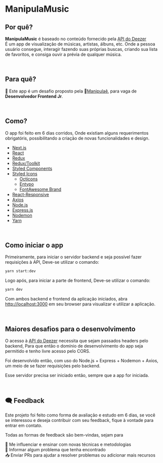 # ManipulaMusic

## Por quê?
**ManipulaMusic** é baseado no conteúdo fornecido pela [API do Deezer](https://developers.deezer.com/api)<br>
É um app de visualização de músicas, artistas, álbuns, etc. Onde a pessoa usuário consegue, interagir fazendo suas próprias buscas, criando sua lista de favoritos, e consiga ouvir a prévia de qualquer música.

<br>

## Para quê?
🚀 Este app é um desafio proposto pela 💊[Manipulaê](https://manipulae.com.br), para vaga de __Desenvolvedor Frontend Jr__.

<br>

## Como?
O app foi feito em 6 dias corridos,
Onde existiam alguns requerimentos obrigatóris, possibilitando a criação de novas funcionalidades e design.

- [Next.js](https://nextjs.org)
- [React](https://reactjs.org)
- [Redux](https://redux.js.org)
- [Redux/Toolkit](https://redux-toolkit.js.org)
- [Styled Components](https://styled-components.com)
- [Styled Icons](https://styled-icons.dev/) 
  - [Octicons](https://primer.style/octicons/)
  - [Entypo](http://www.entypo.com)
  - [FontAwesome Brand](https://fontawesome.com/v5.15/icons?d=gallery&p=2&s=brands)
- [React-Responsive](https://www.npmjs.com/package/react-responsive)
- [Axios](https://axios-http.com/)
- [Node.js](https://nodejs.org)
- [Express.js](https://expressjs.com/)
- [Nodemon](https://www.npmjs.com/package/nodemon)
- [Yarn](https;//yarnpkg.com)

<br>

## Como iniciar o app
Primeiramente, para iniciar o servidor backend e seja possível fazer requisições à API,
Deve-se utilizar o comando:

```bash
yarn start:dev
```

Logo após, para iniciar a parte de frontend,
Deve-se utilizar o comando:
```bash
yarn dev
```

Com ambos backend e frontend da aplicação iniciados, abra [http://localhost:3000](http://localhost:3000) em seu browser para visualizar e utilizar a aplicação.

<br> 

## Maiores desafios para o desenvolvimento
O acesso à [API do Deezer](https://developers.deezer.com/api) necessita que sejam passados headers pelo backend,
Para que então o domínio de desenvolvimento do app seja permitido e tenho livre acesso pelo CORS.

Foi desenvolvido então, com uso do Node.js + Express + Nodemon + Axios, um meio de se fazer requisições pelo backend.

Esse servidor precisa ser iniciado então, sempre que a app for iniciada.

<br>

## 🗨️ Feedback
Este projeto foi feito como forma de avaliação e estudo em 6 dias, se você se interessou e deseja contribuir com seu feedback, fique à vontade para entrar em contato.

Todas as formas de feedback são bem-vindas, sejam para

💛 Me influenciar e ensinar com novas técnicas e metodologias<br>
🐛 Informar algum problema que tenha encontrado<br>
📥 Enviar PRs para ajudar a resolver problemas ou adicionar mais recursos<br>

